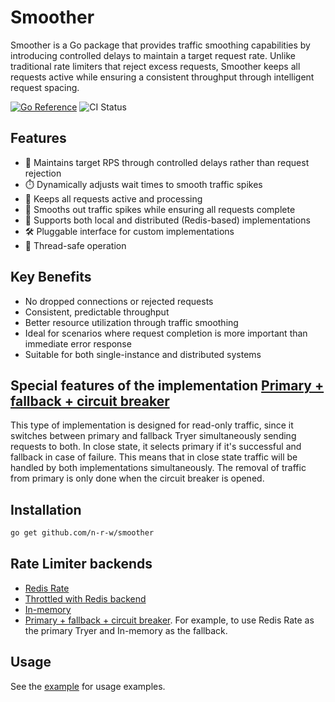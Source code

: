# Smoother

Smoother is a Go package that provides traffic smoothing capabilities by introducing controlled delays to maintain a target request rate. Unlike traditional rate limiters that reject excess requests, Smoother keeps all requests active while ensuring a consistent throughput through intelligent request spacing.

[![Go Reference](https://pkg.go.dev/badge/github.com/n-r-w/smoother.svg)](https://pkg.go.dev/github.com/n-r-w/smoother)
![CI Status](https://github.com/n-r-w/smoother/actions/workflows/go.yml/badge.svg)

## Features

- 🎯 Maintains target RPS through controlled delays rather than request rejection
- ⏱️ Dynamically adjusts wait times to smooth traffic spikes
- 🔄 Keeps all requests active and processing
- 🌊 Smooths out traffic spikes while ensuring all requests complete
- 📡 Supports both local and distributed (Redis-based) implementations
- 🛠️ Pluggable interface for custom implementations
- 🔌 Thread-safe operation

## Key Benefits

- No dropped connections or rejected requests
- Consistent, predictable throughput
- Better resource utilization through traffic smoothing
- Ideal for scenarios where request completion is more important than immediate error response
- Suitable for both single-instance and distributed systems

## Special features of the implementation [Primary + fallback + circuit breaker](./fallback_tryer.go)

This type of implementation is designed for read-only traffic, since it switches between primary and fallback Tryer simultaneously sending requests to both.
In close state, it selects primary if it's successful and fallback in case of failure.
This means that in close state traffic will be handled by both implementations simultaneously.
The removal of traffic from primary is only done when the circuit breaker is opened.

## Installation

```bash
go get github.com/n-r-w/smoother
```

## Rate Limiter backends

- [Redis Rate](https://github.com/go-redis/redis_rate)
- [Throttled with Redis backend](https://github.com/throttled/throttled)
- [In-memory](./local_tryer.go)
- [Primary + fallback + circuit breaker](./fallback_tryer.go). For example, to use Redis Rate as the primary Tryer and In-memory as the fallback.

## Usage

See the [example](./example/main.go) for usage examples.
